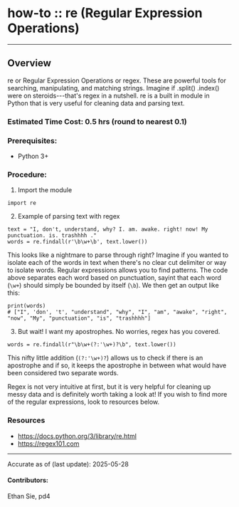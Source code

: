 # how-to :: re (Regular Expression Operations)
---
## Overview
re or Regular Expression Operations or regex. These are powerful tools for searching, manipulating, and matching strings. Imagine if .split() .index() were on steroids---that's regex in a nutshell. re is a built in module in Python that is very useful for cleaning data and parsing text.

### Estimated Time Cost: 0.5 hrs (round to nearest 0.1)

### Prerequisites:
- Python 3+

### Procedure:
1. Import the module
  ```
  import re
  ```
2. Example of parsing text with regex
  ```
  text = "I, don't, understand, why? I. am. awake. right! now! My punctuation. is. trashhhh ."
  words = re.findall(r'\b\w+\b', text.lower())
  ```
  This looks like a nightmare to parse through right? Imagine if you wanted to isolate each of the words in text when there's no clear cut delimiter or way to isolate words. Regular expressions allows you to find patterns. The code above separates each word based on punctuation, sayint that each word (`\w+`) should simply be bounded by itself (`\b`). We then get an output like this:
  ```
  print(words)
  # ["I", 'don', 't', "understand", "why", "I", "am", "awake", "right", "now", "My", "punctuation", "is", "trashhhh"]
  ```
3. But wait! I want my apostrophes. No worries, regex has you covered.
  ```
  words = re.findall(r"\b\w+(?:'\w+)?\b", text.lower())

  ```
  This nifty little addition (`(?:'\w+)?`) allows us to check if there is an apostrophe and if so, it keeps the apostrophe in between what would have been considered two separate words.

Regex is not very intuitive at first, but it is very helpful for cleaning up messy data and is definitely worth taking a look at! If you wish to find more of the regular expressions, look to resources below.

### Resources
* https://docs.python.org/3/library/re.html
* https://regex101.com

---

Accurate as of (last update): 2025-05-28

#### Contributors:  
Ethan Sie, pd4  
